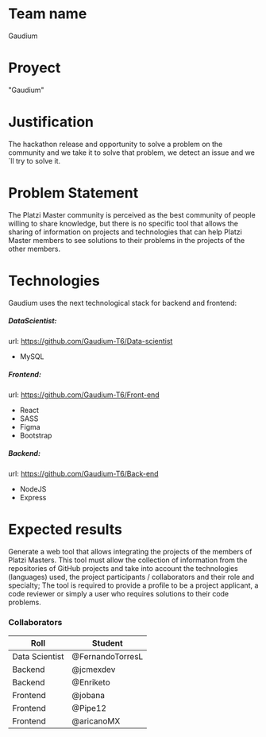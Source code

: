 # Team name
Gaudium

# Proyect
"Gaudium" 

# Justification
The hackathon release and opportunity to solve a problem on the community and we take it to solve that problem, we detect an issue and we´ll try to solve it.

# Problem Statement
The Platzi Master community is perceived as the best community of people willing to share knowledge, but there is no specific tool that allows the sharing of information on projects and technologies that can help Platzi Master members to see solutions to their problems in the projects of the other members.

# Technologies
Gaudium uses the next technological stack for backend and frontend:
##### DataScientist:
url: https://github.com/Gaudium-T6/Data-scientist
- MySQL
##### Frontend:
url: https://github.com/Gaudium-T6/Front-end
- React
- SASS
- Figma
- Bootstrap
##### Backend:
url: https://github.com/Gaudium-T6/Back-end
- NodeJS
- Express

# Expected results
Generate a web tool that allows integrating the projects of the members of Platzi Masters. This tool must allow the collection of information from the repositories of GitHub projects and take into account the technologies (languages) used, the project participants / collaborators and their role and specialty; The tool is required to provide a profile to be a project applicant, a code reviewer or simply a user who requires solutions to their code problems.

### Collaborators

| Roll | Student |
| ------ | ------ |
| Data Scientist  | @FernandoTorresL |
| Backend | @jcmexdev |
| Backend | @Enriketo |
| Frontend | @jobana |
| Frontend | @Pipe12 |
| Frontend | @aricanoMX |